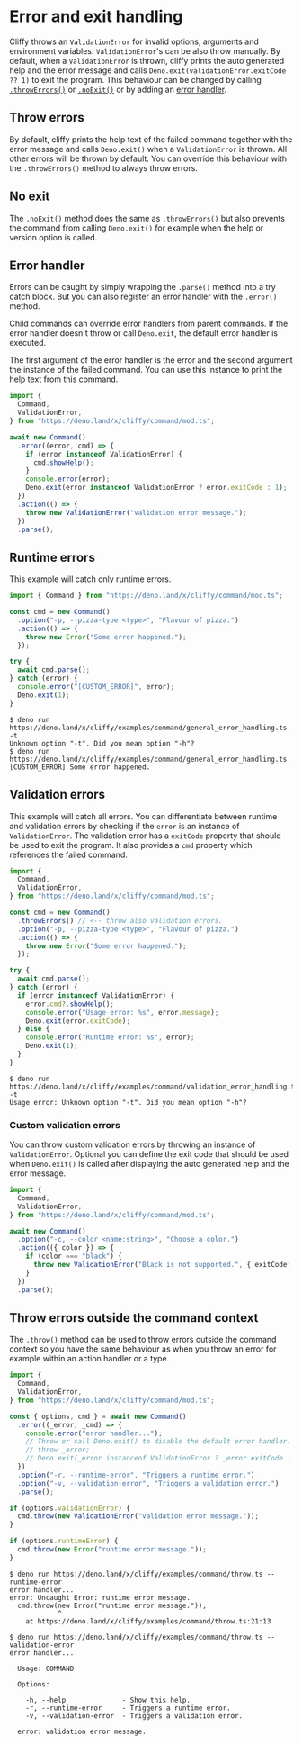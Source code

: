 # Error and exit handling

Cliffy throws an `ValidationError` for invalid options, arguments and
environment variables. `ValidationError`'s can be also throw manually. By
default, when a `ValidationError` is thrown, cliffy prints the auto generated
help and the error message and calls `Deno.exit(validationError.exitCode ?? 1)`
to exit the program. This behaviour can be changed by calling
[`.throwErrors()`](#throw-errors) or [`.noExit()`](#no-exit) or by adding an
[error handler](#error-handler).

## Throw errors

By default, cliffy prints the help text of the failed command together with the
error message and calls `Deno.exit()` when a `ValidationError` is thrown. All
other errors will be thrown by default. You can override this behaviour with the
`.throwErrors()` method to always throw errors.

## No exit

The `.noExit()` method does the same as `.throwErrors()` but also prevents the
command from calling `Deno.exit()` for example when the help or version option
is called.

## Error handler

Errors can be caught by simply wrapping the `.parse()` method into a try catch
block. But you can also register an error handler with the `.error()` method.

Child commands can override error handlers from parent commands. If the error
handler doesn't throw or call `Deno.exit`, the default error handler is
executed.

The first argument of the error handler is the error and the second argument the
instance of the failed command. You can use this instance to print the help text
from this command.

```ts
import {
  Command,
  ValidationError,
} from "https://deno.land/x/cliffy/command/mod.ts";

await new Command()
  .error((error, cmd) => {
    if (error instanceof ValidationError) {
      cmd.showHelp();
    }
    console.error(error);
    Deno.exit(error instanceof ValidationError ? error.exitCode : 1);
  })
  .action(() => {
    throw new ValidationError("validation error message.");
  })
  .parse();
```

## Runtime errors

This example will catch only runtime errors.

```typescript
import { Command } from "https://deno.land/x/cliffy/command/mod.ts";

const cmd = new Command()
  .option("-p, --pizza-type <type>", "Flavour of pizza.")
  .action(() => {
    throw new Error("Some error happened.");
  });

try {
  await cmd.parse();
} catch (error) {
  console.error("[CUSTOM_ERROR]", error);
  Deno.exit(1);
}
```

```console
$ deno run https://deno.land/x/cliffy/examples/command/general_error_handling.ts -t
Unknown option "-t". Did you mean option "-h"?
$ deno run https://deno.land/x/cliffy/examples/command/general_error_handling.ts
[CUSTOM_ERROR] Some error happened.
```

## Validation errors

This example will catch all errors. You can differentiate between runtime and
validation errors by checking if the `error` is an instance of
`ValidationError`. The validation error has a `exitCode` property that should be
used to exit the program. It also provides a `cmd` property which references the
failed command.

```typescript
import {
  Command,
  ValidationError,
} from "https://deno.land/x/cliffy/command/mod.ts";

const cmd = new Command()
  .throwErrors() // <-- throw also validation errors.
  .option("-p, --pizza-type <type>", "Flavour of pizza.")
  .action(() => {
    throw new Error("Some error happened.");
  });

try {
  await cmd.parse();
} catch (error) {
  if (error instanceof ValidationError) {
    error.cmd?.showHelp();
    console.error("Usage error: %s", error.message);
    Deno.exit(error.exitCode);
  } else {
    console.error("Runtime error: %s", error);
    Deno.exit(1);
  }
}
```

```console
$ deno run https://deno.land/x/cliffy/examples/command/validation_error_handling.ts -t
Usage error: Unknown option "-t". Did you mean option "-h"?
```

### Custom validation errors

You can throw custom validation errors by throwing an instance of
`ValidationError`. Optional you can define the exit code that should be used
when `Deno.exit()` is called after displaying the auto generated help and the
error message.

```typescript
import {
  Command,
  ValidationError,
} from "https://deno.land/x/cliffy/command/mod.ts";

await new Command()
  .option("-c, --color <name:string>", "Choose a color.")
  .action(({ color }) => {
    if (color === "black") {
      throw new ValidationError("Black is not supported.", { exitCode: 1 });
    }
  })
  .parse();
```

## Throw errors outside the command context

The `.throw()` method can be used to throw errors outside the command context so
you have the same behaviour as when you throw an error for example within an
action handler or a type.

```ts
import {
  Command,
  ValidationError,
} from "https://deno.land/x/cliffy/command/mod.ts";

const { options, cmd } = await new Command()
  .error((_error, _cmd) => {
    console.error("error handler...");
    // Throw or call Deno.exit() to disable the default error handler.
    // throw _error;
    // Deno.exit(_error instanceof ValidationError ? _error.exitCode : 1);
  })
  .option("-r, --runtime-error", "Triggers a runtime error.")
  .option("-v, --validation-error", "Triggers a validation error.")
  .parse();

if (options.validationError) {
  cmd.throw(new ValidationError("validation error message."));
}

if (options.runtimeError) {
  cmd.throw(new Error("runtime error message."));
}
```

```console
$ deno run https://deno.land/x/cliffy/examples/command/throw.ts --runtime-error
error handler...
error: Uncaught Error: runtime error message.
  cmd.throw(new Error("runtime error message."));
            ^
    at https://deno.land/x/cliffy/examples/command/throw.ts:21:13
```

```console
$ deno run https://deno.land/x/cliffy/examples/command/throw.ts --validation-error
error handler...

  Usage: COMMAND

  Options:

    -h, --help              - Show this help.
    -r, --runtime-error     - Triggers a runtime error.
    -v, --validation-error  - Triggers a validation error.

  error: validation error message.
```
